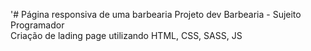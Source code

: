 '# Página responsiva de uma barbearia
Projeto dev Barbearia - Sujeito Programador <br>
Criação de lading page utilizando HTML, CSS, SASS, JS
